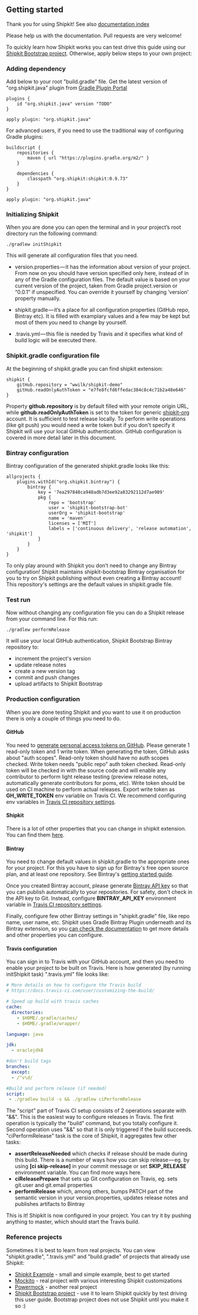 ## Getting started

Thank you for using Shipkit!
See also [documentation index](../README.md#documentation)

Please help us with the documentation.
Pull requests are very welcome!

To quickly learn how Shipkit works you can test drive this guide using our [Shipkit Bootstrap project](https://github.com/mockito/shipkit-bootstrap).
Otherwise, apply below steps to your own project:

### Adding dependency

Add below to your root "build.gradle" file.
Get the latest version of "org.shipkit.java" plugin from [Gradle Plugin Portal](https://plugins.gradle.org/plugin/org.shipkit.java)

```Gradle
plugins {
    id "org.shipkit.java" version "TODO"
}

apply plugin: "org.shipkit.java"
```

For advanced users, if you need to use the traditional way of configuring Gradle plugins:

```Gradle
buildscript {
    repositories {
        maven { url "https://plugins.gradle.org/m2/" }
    }

    dependencies {
        classpath "org.shipkit:shipkit:0.9.73"
    }
}

apply plugin: "org.shipkit.java"
```

### Initializing Shipkit

When you are done you can open the terminal and in your project’s root directory run the following command:

    ./gradlew initShipkit

This will generate all configuration files that you need.

* version.properties — it has the information about version of your project.
From now on you should have version specified only here, instead of in any of the Gradle configuration files.
The default value is based on your current version of the project, taken from Gradle project.version or “0.0.1” if unspecified.
You can override it yourself by changing ‘version’ property manually.

* shipkit.gradle — it’s a place for all configuration properties (GitHub repo, Bintray etc).
It is filled with examplary values and a few may be kept but most of them you need to change by yourself.

* .travis.yml — this file is needed by Travis and it specifies what kind of build logic will be executed there.

### Shipkit.gradle configuration file

At the beginning of shipkit.gradle you can find shipkit extension:

```Gradle
shipkit {
    gitHub.repository = "wwilk/shipkit-demo"
    gitHub.readOnlyAuthToken = "e7fe8fcfd6ffedac384c8c4c71b2a48e646"
}
```

Property **github.repository** is by default filled with your remote origin URL, while **github.readOnlyAuthToken** is set to the token for generic [shipkit-org](https://github.com/shipkit-org) account.
It is sufficient to test release locally.
To perform write operations (like git push) you would need a write token but if you don't specify it Shipkit will use your local GitHub authentication.
GitHub configuration is covered in more detail later in this document.

### Bintray configuration

Bintray configuration of the generated shipkit.gradle looks like this:

```Gradle
allprojects {
    plugins.withId("org.shipkit.bintray") {
        bintray {
            key = '7ea297848ca948adb7d3ee92a83292112d7ae989'
            pkg {
                repo = 'bootstrap'
                user = 'shipkit-bootstrap-bot'
                userOrg = 'shipkit-bootstrap'
                name = 'maven'
                licenses = ['MIT']
                labels = ['continuous delivery', 'release automation', 'shipkit']
            }
        }
    }
}
```

To only play around with Shipkit you don’t need to change any Bintray configuration!
Shipkit maintains shipkit-bootstrap Bintray organisation for you to try on Shipkit publishing without even creating a Bintray account!
This repository's settings are the default values in shipkit.gradle file.

### Test run

Now without changing any configuration file you can do a Shipkit release from your command line. For this run:

    ./gradlew performRelease

It will use your local GitHub authentication, Shipkit Bootstrap Bintray repository to:

- increment the project's version
- update release notes
- create a new version tag
- commit and push changes
- upload artifacts to Shipkit Bootstrap

### Production configuration

When you are done testing Shipkit and you want to use it on production there is only a couple of things you need to do.

#### GitHub

You need to [generate personal access tokens on GitHub](https://help.github.com/articles/creating-a-personal-access-token-for-the-command-line/).
Please generate 1 read-only token and 1 write token.
When generating the token, GitHub asks about "auth scopes".
Read-only token should have no auth scopes checked.
Write token needs "public repo" auth token checked.
Read-only token will be checked in with the source code and will enable any contributor to perform light release testing (preview release notes, automatically generate contributors for poms, etc).
Write token should be used on CI machine to perform actual releases.
Export write token as **GH_WRITE_TOKEN** env variable on Travis CI.
We recommend configuring env variables in [Travis CI repository settings](https://docs.travis-ci.com/user/environment-variables/#Defining-Variables-in-Repository-Settings).

#### Shipkit

There is a lot of other properties that you can change in shipkit extension.
You can find them [here](https://github.com/mockito/shipkit/blob/master/subprojects/shipkit/src/main/groovy/org/shipkit/gradle/configuration/ShipkitConfiguration.java).

#### Bintray

You need to change default values in shipkit.gradle to the appropriate ones for your project.
For this you have to sign up for Bintray's free open source plan, and at least one repository.
See Bintray's [getting started guide](https://bintray.com/docs/usermanual/starting/starting_gettingstarted.html).

Once you created Bintray account, please generate [Bintray API key](https://bintray.com/docs/usermanual/interacting/interacting_interacting.html#anchorAPIKEY) so that you can publish automatically to your repositories.
For safety, don't check in the API key to Git.
Instead, configure **BINTRAY_API_KEY** environment variable in [Travis CI repository settings](https://docs.travis-ci.com/user/environment-variables/#Defining-Variables-in-Repository-Settings).

Finally, configure few other Bintray settings in "shipkit.gradle" file, like repo name, user name, etc.
Shipkit uses Gradle Bintray Plugin underneath and its Bintray extension, so you [can check the documentation](https://github.com/bintray/gradle-bintray-plugin) to get more details and other properties you can configure.

#### Travis configuration

You can sign in to Travis with your GitHub account, and then you need to enable your project to be built on Travis.
Here is how generated (by running initShipkit task) ".travis.yml" file looks like:

```yml
# More details on how to configure the Travis build
# https://docs.travis-ci.com/user/customizing-the-build/

# Speed up build with travis caches
cache:
  directories:
    - $HOME/.gradle/caches/
    - $HOME/.gradle/wrapper/

language: java

jdk:
  - oraclejdk8

#don't build tags
branches:
  except:
  - /^v\d/

#Build and perform release (if needed)
script:
 - ./gradlew build -s && ./gradlew ciPerformRelease
```

The "script" part of Travis CI setup consists of 2 operations separate with "&&". This is the easiest way to configure releases in Travis. The first operation is typically the "build" command, but you totally configure it. Second operation uses "&&" so that it is only triggered if the build succeeds. "ciPerformRelease" task is the core of Shipkit, it aggregates few other tasks:

- **assertReleaseNeeded** which checks if release should be made during this build.
There is a number of ways how you can skip release — eg. by using **[ci skip-release]** in your commit message or set **SKIP_RELEASE** environment variable.
You can find more ways here.
- **ciReleasePrepare** that sets up Git configuration on Travis, eg. sets git.user and git.email properties
- **performRelease** which, among others, bumps PATCH part of the semantic version in your version.properties, updates release notes and publishes artifacts to Bintray

This is it! Shipkit is now configured in your project.
You can try it by pushing anything to master, which should start the Travis build.

### Reference projects

Sometimes it is best to learn from real projects.
You can view "shipkit.gradle", ".travis.yml" and "build.gradle" of projects that already use Shipkit:

 - [Shipkit Example](https://github.com/mockito/shipkit-example) - small and simple example, best to get started
 - [Mockito](https://github.com/mockito/mockito) - real project with various interesting Shipkit customizations
 - [Powermock](https://github.com/powermock/powermock) - another real project
 - [Shipkit Bootstrap project](https://github.com/mockito/shipkit-bootstrap) - use it to learn Shipkit quickly by test driving this user guide.
 Bootstrap project does not use Shipkit until you make it so :)

